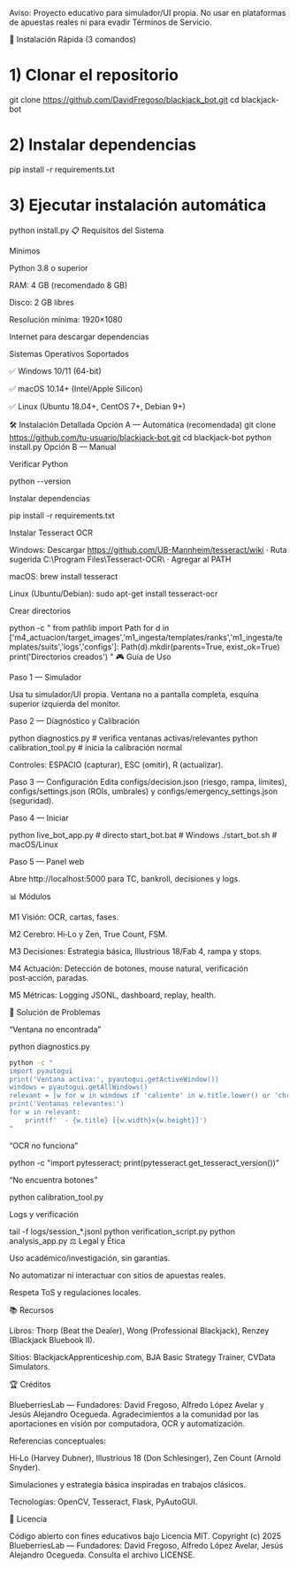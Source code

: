 Aviso: Proyecto educativo para simulador/UI propia. No usar en plataformas de apuestas reales ni para evadir Términos de Servicio.

🚀 Instalación Rápida (3 comandos)
# 1) Clonar el repositorio
git clone https://github.com/DavidFregoso/blackjack_bot.git
cd blackjack-bot


# 2) Instalar dependencias
pip install -r requirements.txt


# 3) Ejecutar instalación automática
python install.py
📋 Requisitos del Sistema

Mínimos

Python 3.8 o superior

RAM: 4 GB (recomendado 8 GB)

Disco: 2 GB libres

Resolución mínima: 1920×1080

Internet para descargar dependencias

Sistemas Operativos Soportados

✅ Windows 10/11 (64-bit)

✅ macOS 10.14+ (Intel/Apple Silicon)

✅ Linux (Ubuntu 18.04+, CentOS 7+, Debian 9+)

🛠 Instalación Detallada
Opción A — Automática (recomendada)
git clone https://github.com/tu-usuario/blackjack-bot.git
cd blackjack-bot
python install.py
Opción B — Manual

Verificar Python

python --version

Instalar dependencias

pip install -r requirements.txt

Instalar Tesseract OCR

Windows: Descargar https://github.com/UB-Mannheim/tesseract/wiki · Ruta sugerida C:\Program Files\Tesseract-OCR\ · Agregar al PATH

macOS: brew install tesseract

Linux (Ubuntu/Debian): sudo apt-get install tesseract-ocr

Crear directorios

python -c "
from pathlib import Path
for d in ['m4_actuacion/target_images','m1_ingesta/templates/ranks','m1_ingesta/templates/suits','logs','configs']:
    Path(d).mkdir(parents=True, exist_ok=True)
print('Directorios creados')
"
🎮 Guía de Uso

Paso 1 — Simulador

Usa tu simulador/UI propia. Ventana no a pantalla completa, esquina superior izquierda del monitor.

Paso 2 — Diagnóstico y Calibración

python diagnostics.py        # verifica ventanas activas/relevantes
python calibration_tool.py   # inicia la calibración normal

Controles: ESPACIO (capturar), ESC (omitir), R (actualizar).

Paso 3 — Configuración Edita configs/decision.json (riesgo, rampa, límites), configs/settings.json (ROIs, umbrales) y configs/emergency_settings.json (seguridad).

Paso 4 — Iniciar

python live_bot_app.py      # directo
start_bot.bat               # Windows
./start_bot.sh              # macOS/Linux

Paso 5 — Panel web

Abre http://localhost:5000 para TC, bankroll, decisiones y logs.

📊 Módulos

M1 Visión: OCR, cartas, fases.

M2 Cerebro: Hi‑Lo y Zen, True Count, FSM.

M3 Decisiones: Estrategia básica, Illustrious 18/Fab 4, rampa y stops.

M4 Actuación: Detección de botones, mouse natural, verificación post‑acción, paradas.

M5 Métricas: Logging JSONL, dashboard, replay, health.

🐛 Solución de Problemas

“Ventana no encontrada”

python diagnostics.py

```bash
python -c "
import pyautogui
print('Ventana activa:', pyautogui.getActiveWindow())
windows = pyautogui.getAllWindows()
relevant = [w for w in windows if 'caliente' in w.title.lower() or 'chrome' in w.title.lower()]
print('Ventanas relevantes:')
for w in relevant:
    print(f'  - {w.title} [{w.width}x{w.height}]')
"
```

“OCR no funciona”

python -c "import pytesseract; print(pytesseract.get_tesseract_version())"

“No encuentra botones”

python calibration_tool.py

Logs y verificación

tail -f logs/session_*.jsonl
python verification_script.py
python analysis_app.py
⚖️ Legal y Ética

Uso académico/investigación, sin garantías.

No automatizar ni interactuar con sitios de apuestas reales.

Respeta ToS y regulaciones locales.

📚 Recursos

Libros: Thorp (Beat the Dealer), Wong (Professional Blackjack), Renzey (Blackjack Bluebook II).

Sitios: BlackjackApprenticeship.com, BJA Basic Strategy Trainer, CVData Simulators.

🏆 Créditos

BlueberriesLab — Fundadores: David Fregoso, Alfredo López Avelar y Jesús Alejandro Ocegueda.
Agradecimientos a la comunidad por las aportaciones en visión por computadora, OCR y automatización.

Referencias conceptuales:

Hi‑Lo (Harvey Dubner), Illustrious 18 (Don Schlesinger), Zen Count (Arnold Snyder).

Simulaciones y estrategia básica inspiradas en trabajos clásicos.

Tecnologías: OpenCV, Tesseract, Flask, PyAutoGUI.

📄 Licencia

Código abierto con fines educativos bajo Licencia MIT.
Copyright (c) 2025 BlueberriesLab — Fundadores: David Fregoso, Alfredo López Avelar, Jesús Alejandro Ocegueda.
Consulta el archivo LICENSE.
